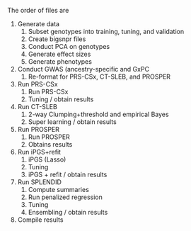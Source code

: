 The order of files are
1) Generate data
   1) Subset genotypes into training, tuning, and validation
   2) Create bigsnpr files
   3) Conduct PCA on genotypes
   4) Generate effect sizes
   5) Generate phenotypes
2) Conduct GWAS (ancestry-specific and GxPC
   1) Re-format for PRS-CSx, CT-SLEB, and PROSPER
3) Run PRS-CSx
   1) Run PRS-CSx
   2) Tuning / obtain results
4) Run CT-SLEB
   1) 2-way Clumping+threshold and empirical Bayes
   2) Super learning / obtain results
5) Run PROSPER
   1) Run PROSPER
   2) Obtains results
6) Run iPGS+refit
   1) iPGS (Lasso)
   2) Tuning
   3) iPGS + refit / obtain results
7) Run SPLENDID
   1) Compute summaries
   2) Run penalized regression
   3) Tuning
   4) Ensembling / obtain results
8) Compile results
